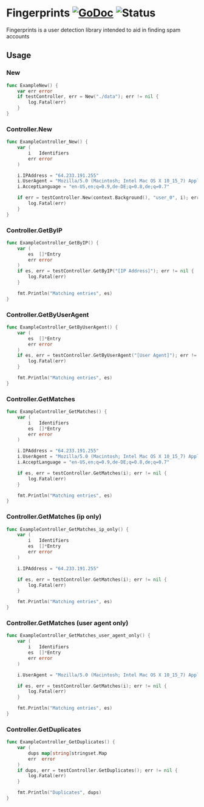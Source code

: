 # Fingerprints [![GoDoc](https://godoc.org/github.com/gdbu/fingerprints?status.svg)](https://godoc.org/github.com/gdbu/fingerprints) ![Status](https://img.shields.io/badge/status-beta-yellow.svg)
Fingerprints is a user detection library intended to aid in finding spam accounts

## Usage
### New
```go
func ExampleNew() {
	var err error
	if testController, err = New("./data"); err != nil {
		log.Fatal(err)
	}
}
```

### Controller.New
```go
func ExampleController_New() {
	var (
		i   Identifiers
		err error
	)

	i.IPAddress = "64.233.191.255"
	i.UserAgent = "Mozilla/5.0 (Macintosh; Intel Mac OS X 10_15_7) AppleWebKit/537.36 (KHTML, like Gecko) Chrome/87.0.4280.141 Safari/537.36"
	i.AcceptLanguage = "en-US,en;q=0.9,de-DE;q=0.8,de;q=0.7"

	if err = testController.New(context.Background(), "user_0", i); err != nil {
		log.Fatal(err)
	}
}
```

### Controller.GetByIP
```go
func ExampleController_GetByIP() {
	var (
		es  []*Entry
		err error
	)
	if es, err = testController.GetByIP("[IP Address]"); err != nil {
		log.Fatal(err)
	}

	fmt.Println("Matching entries", es)
}
```

### Controller.GetByUserAgent
```go
func ExampleController_GetByUserAgent() {
	var (
		es  []*Entry
		err error
	)
	if es, err = testController.GetByUserAgent("[User Agent]"); err != nil {
		log.Fatal(err)
	}

	fmt.Println("Matching entries", es)
}
```

### Controller.GetMatches
```go
func ExampleController_GetMatches() {
	var (
		i   Identifiers
		es  []*Entry
		err error
	)

	i.IPAddress = "64.233.191.255"
	i.UserAgent = "Mozilla/5.0 (Macintosh; Intel Mac OS X 10_15_7) AppleWebKit/537.36 (KHTML, like Gecko) Chrome/87.0.4280.141 Safari/537.36"
	i.AcceptLanguage = "en-US,en;q=0.9,de-DE;q=0.8,de;q=0.7"

	if es, err = testController.GetMatches(i); err != nil {
		log.Fatal(err)
	}

	fmt.Println("Matching entries", es)
}
```
### Controller.GetMatches (ip only)
```go
func ExampleController_GetMatches_ip_only() {
	var (
		i   Identifiers
		es  []*Entry
		err error
	)

	i.IPAddress = "64.233.191.255"

	if es, err = testController.GetMatches(i); err != nil {
		log.Fatal(err)
	}

	fmt.Println("Matching entries", es)
}
```

### Controller.GetMatches (user agent only)
```go
func ExampleController_GetMatches_user_agent_only() {
	var (
		i   Identifiers
		es  []*Entry
		err error
	)

	i.UserAgent = "Mozilla/5.0 (Macintosh; Intel Mac OS X 10_15_7) AppleWebKit/537.36 (KHTML, like Gecko) Chrome/87.0.4280.141 Safari/537.36"

	if es, err = testController.GetMatches(i); err != nil {
		log.Fatal(err)
	}

	fmt.Println("Matching entries", es)
}
```

### Controller.GetDuplicates
```go
func ExampleController_GetDuplicates() {
	var (
		dups map[string]stringset.Map
		err  error
	)
	if dups, err = testController.GetDuplicates(); err != nil {
		log.Fatal(err)
	}

	fmt.Println("Duplicates", dups)
}
```